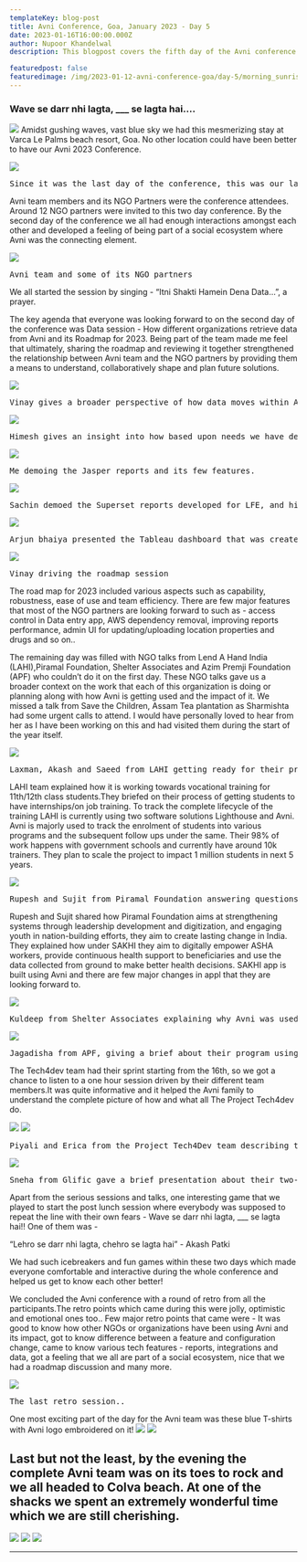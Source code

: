 ```yaml
---
templateKey: blog-post
title: Avni Conference, Goa, January 2023 - Day 5
date: 2023-01-16T16:00:00.000Z
author: Nupoor Khandelwal
description: This blogpost covers the fifth day of the Avni conference which includes the participation of various NGOs who have been using Avni in their programs.

featuredpost: false 
featuredimage: /img/2023-01-12-avni-conference-goa/day-5/morning_sunrise.jpg
---
```


### Wave se darr nhi lagta, ___ se lagta hai….

![](/img/2023-01-12-avni-conference-goa/day-5/morning_sunrise.jpg)
Amidst gushing waves, vast blue sky we had this mesmerizing stay at Varca Le Palms beach resort, Goa. No other location could have been better to have our Avni 2023 Conference.

![](/img/2023-01-12-avni-conference-goa/day-5/beachside.jpg)
<pre>Since it was the last day of the conference, this was our last chance to get drenched in the sea, so we all decided to go into the sea that morning and we enjoyed being there together a lot!
</pre>

Avni team members and its NGO Partners were the conference attendees. Around 12 NGO partners were invited to this two day conference. By the second day of the conference we all had enough interactions amongst each other and developed a feeling of being part of a social ecosystem where Avni was the connecting element.

![](/img/2023-01-12-avni-conference-goa/day-5/avni_team.jpg)
<pre>Avni team and some of its NGO partners</pre>

We all started the session by singing - “Itni Shakti Hamein Dena Data…”, a prayer.

The key agenda that everyone was looking forward to on the second day of the conference was Data session - How different organizations retrieve data from Avni and its Roadmap for 2023. Being part of the team made me feel that ultimately, sharing the roadmap and reviewing it together strengthened the relationship between Avni team and the NGO partners by providing them a means to understand, collaboratively shape and plan future solutions.

![](/img/2023-01-12-avni-conference-goa/day-5/vinay_data_session.jpg)
<pre>Vinay gives a broader perspective of how data moves within Avni and how its being fetched and made available to different organizations. He also covered the longitudinal exports, canned reports and in-built analyzing capacity of Metabase.
</pre>

![](/img/2023-01-12-avni-conference-goa/day-5/himesh.jpg)
<pre>Himesh gives an insight into how based upon needs we have developed various integrations to other systems from Avni. He demoed a few API requests and responses to demo this.
</pre>

![](/img/2023-01-12-avni-conference-goa/day-5/nupoor.jpg)
<pre>Me demoing the Jasper reports and its few features.</pre>

![](/img/2023-01-12-avni-conference-goa/day-5/sachin.jpg)
<pre>Sachin demoed the Superset reports developed for LFE, and highlighted the benefits of using Superset
</pre>

![](/img/2023-01-12-avni-conference-goa/day-5/arjun.jpeg)
<pre>Arjun bhaiya presented the Tableau dashboard that was created for RWB Niti last year, he also specified the pros and cons of using Tableau</pre>


![](/img/2023-01-12-avni-conference-goa/day-5/vinay_roadmap.jpg)
<pre>Vinay driving the roadmap session</pre>

The road map for 2023 included various aspects such as capability, robustness, ease of use and team efficiency. There are few major features that most of the NGO partners are looking forward to such as - access control in Data entry app, AWS dependency removal, improving reports performance, admin UI for updating/uploading location properties and drugs and so on..

The remaining day was filled with NGO talks from Lend A Hand India (LAHI),Piramal Foundation, Shelter Associates and Azim Premji Foundation (APF) who couldn’t do it on the first day. These NGO talks gave us a broader context on the work that each of this organization is doing or planning along with how Avni is getting used and the impact of it. We missed a talk from Save the Children, Assam Tea plantation as Sharmishta had some urgent calls to attend. I would have personally loved to hear from her as I have been working on this and had visited them during the start of the year itself.

![](/img/2023-01-12-avni-conference-goa/day-5/Lahi.jpg)
<pre>Laxman, Akash and Saeed from LAHI getting ready for their presentation
</pre>

LAHI team explained how it is working towards vocational training for 11th/12th class students.They briefed on their process of getting students to have internships/on job training. To track the complete lifecycle of the training LAHI is currently using two software solutions Lighthouse and Avni. Avni is majorly used to track the enrolment of students into various programs and the subsequent follow ups under the same. Their 98% of work happens with government schools and currently have around 10k trainers. They plan to scale the project to impact 1 million students in next 5 years.

![](/img/2023-01-12-avni-conference-goa/day-5/sakhi.jpg)
<pre>Rupesh and Sujit from Piramal Foundation answering questions post their talk</pre>

Rupesh and Sujit shared how Piramal Foundation aims at strengthening systems through leadership development and digitization, and engaging youth in nation-building efforts, they aim to create lasting change in India. They explained how under SAKHI they aim to digitally empower ASHA workers, provide continuous health support to beneficiaries and use the data collected from ground to make better health decisions. SAKHI app is built using Avni and there are few major changes in appl that they are looking forward to.

![](/img/2023-01-12-avni-conference-goa/day-5/kuldeep.jpg)
<pre>Kuldeep from Shelter Associates explaining why Avni was used in their Sanitation program in Urban slums. Shelter Associates is one of the organizations who has self-serviced Avni. They have configured the complete app and the dashboards by themselves and manage any new changes on their own. 
</pre>

![](/img/2023-01-12-avni-conference-goa/day-5/avni_team.jpg)
<pre>Jagadisha from APF, giving a brief about their program using Avni which is running in 5 blocks in the state Odisha. He set the overall project context as how this program aims at working towards eradicating malnutrition in accordance with the Odisha government. APF was rolled out within 2 months of duration and has multiple feature requests and changes from the ground.
</pre>

The Tech4dev team had their sprint starting from the 16th, so we got a chance to listen to a one hour session driven by their different team members.It was quite informative and it helped the Avni family to understand the complete picture of how and what all The Project Tech4dev do.

![](/img/2023-01-12-avni-conference-goa/day-5/piyali.jpg)
![](/img/2023-01-12-avni-conference-goa/day-5/erica.jpeg)
<pre>Piyali and Erica from the Project Tech4Dev team describing the Tech4Dev Project where they aim at building the Open-Source Technology & Data Ecosystem for the Social Sector globally. 
</pre>

![](/img/2023-01-12-avni-conference-goa/day-5/sneha.jpeg)
<pre>Sneha from Glific gave a brief presentation about their two-way conversation platform for social impact which enables nonprofits to interact with their beneficiaries at scale to deliver their programs with a last mile reach at reasonable cost. She also highlighted key features of Glific - Easy to launch and scale, No code platform and have a strong documentation for the same. Glific is one of the software partners in the Tech4Dev project as it works for non-profit organizations. The picture shows some statistics of the same.
</pre>

Apart from the serious sessions and talks, one interesting game that we played to start the post lunch session where everybody was supposed to repeat the line with their own fears - Wave se darr nhi lagta, ___ se lagta hai!! One of them was -

“Lehro se darr nhi lagta, chehro se lagta hai” - Akash Patki

We had such icebreakers and fun games within these two days which made everyone comfortable and interactive during the whole conference and helped us get to know each other better!

We concluded the Avni conference with a round of retro from all the participants.The retro points which came during this were jolly, optimistic and emotional ones too..
Few major retro points that came were - It was good to know how other NGOs or organizations have been using Avni and its impact, got to know difference between a feature and configuration change, came to know various tech features - reports, integrations and data, got a feeling that we all are part of a social ecosystem, nice that we had a roadmap discussion and many more.

![](/img/2023-01-12-avni-conference-goa/day-5/retro.jpeg)
<pre>The last retro session..
</pre>

One most exciting part of the day for the Avni team was these blue T-shirts with Avni logo embroidered on it!
![](/img/2023-01-12-avni-conference-goa/day-5/team1.jpg)
![](/img/2023-01-12-avni-conference-goa/day-5/team2.jpg)

Last but not the least, by the evening the complete Avni team was on its toes to rock and we all headed to Colva beach. At one of the shacks we spent an extremely wonderful time which we are still cherishing.
----------------------------

![](/img/2023-01-12-avni-conference-goa/day-5/party1.jpg)
![](/img/2023-01-12-avni-conference-goa/day-5/party2.jpg)
![](/img/2023-01-12-avni-conference-goa/day-5/party3.jpeg)

----------------------------
